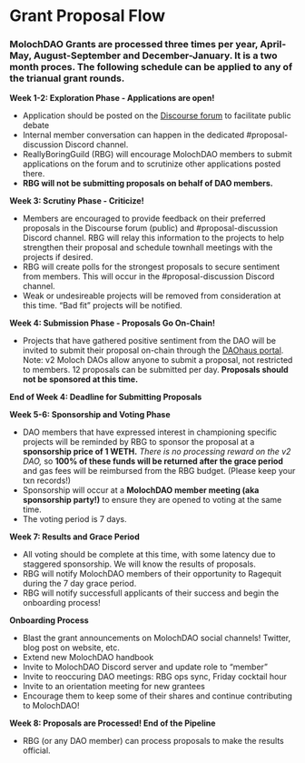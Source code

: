# Grant Proposal Flow

### MolochDAO Grants are processed three times per year, April-May, August-September and December-January.  It is a two month proces.  The following schedule can be applied to any of the trianual grant rounds.

**Week 1-2: Exploration Phase - Applications are open!**

* Application should be posted on the [Discourse forum](https://forum.daohaus.club/c/moloch-rises/165) to facilitate public debate
* Internal member conversation can happen in the dedicated #proposal-discussion Discord channel.
* ReallyBoringGuild (RBG) will encourage MolochDAO members to submit applications on the forum and to scrutinize other applications posted there.
* **RBG will not be submitting proposals on behalf of DAO members.**

**Week 3: Scrutiny Phase - Criticize!**

* Members are encouraged to provide feedback on their preferred proposals in the Discourse forum (public) and #proposal-discussion Discord channel. RBG will relay this information to the projects to help strengthen their proposal and schedule townhall meetings with the projects if desired.
* RBG will create polls for the strongest proposals to secure sentiment from members. This will occur in the #proposal-discussion Discord channel.
* Weak or undesireable projects will be removed from consideration at this time. “Bad fit” projects will be notified.

**Week 4: Submission Phase - Proposals Go On-Chain!**

* Projects that have gathered positive sentiment from the DAO will be invited to submit their proposal on-chain through the [DAOhaus portal](https://app.daohaus.club/dao/0x1/0x519f9662798c2e07fbd5b30c1445602320c5cf5b/proposals). Note: v2 Moloch DAOs allow anyone to submit a proposal, not restricted to members. 12 proposals can be submitted per day. **Proposals should not be sponsored at this time.**

**End of Week 4: Deadline for Submitting Proposals**

**Week 5-6: Sponsorship and Voting Phase**

* DAO members that have expressed interest in championing specific projects will be reminded by RBG to sponsor the proposal at a **sponsorship price of 1 WETH.** _There is no processing reward on the v2 DAO,_ so **100% of these funds will be returned after the grace period** and gas fees will be reimbursed from the RBG budget. (Please keep your txn records!)
* Sponsorship will occur at a **MolochDAO member meeting (aka sponsorship party!)** to ensure they are opened to voting at the same time.
* The voting period is 7 days.

**Week 7: Results and Grace Period**

* All voting should be complete at this time, with some latency due to staggered sponsorship. We will know the results of proposals.
* RBG will notify MolochDAO members of their opportunity to Ragequit during the 7 day grace period.
* RBG will notify successfull applicants of their success and begin the onboarding process!

**Onboarding Process**

* Blast the grant announcements on MolochDAO social channels! Twitter, blog post on website, etc.
* Extend new MolochDAO handbook
* Invite to MolochDAO Discord server and update role to “member”
* Invite to reoccuring DAO meetings: RBG ops sync, Friday cocktail hour
* Invite to an orientation meeting for new grantees
* Encourage them to keep some of their shares and continue contributing to MolochDAO!

**Week 8: Proposals are Processed! End of the Pipeline**

* RBG (or any DAO member) can process proposals to make the results official.

